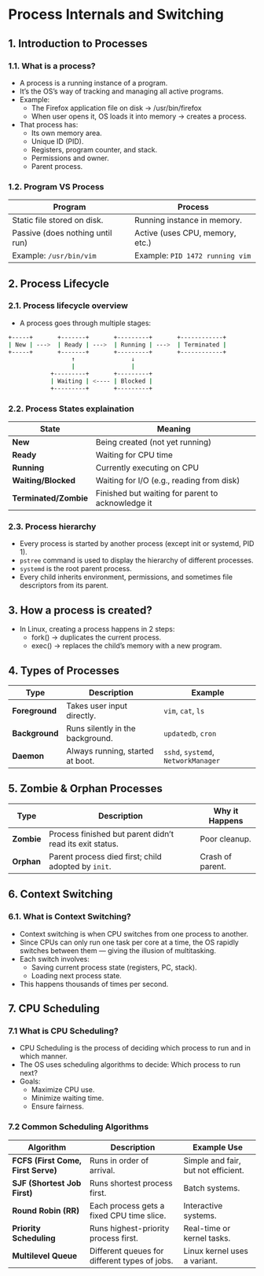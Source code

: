 # Process Internals and Switching

## 1. Introduction to Processes

### 1.1. What is a process?

- A process is a running instance of a program.
- It’s the OS’s way of tracking and managing all active programs.
- Example:
  - The Firefox application file on disk → /usr/bin/firefox
  - When user opens it, OS loads it into memory → creates a process.
- That process has:
  - Its own memory area.
  - Unique ID (PID).
  - Registers, program counter, and stack.
  - Permissions and owner.
  - Parent process.

### 1.2. Program VS Process

| Program | Process |
| - | - |
| Static file stored on disk. | Running instance in memory. |
| Passive (does nothing until run) | Active (uses CPU, memory, etc.) |
| Example: `/usr/bin/vim` | Example: `PID 1472 running vim` |

## 2. Process Lifecycle

### 2.1. Process lifecycle overview

- A process goes through multiple stages:

```bash
+-----+       +-------+       +---------+       +------------+
| New | --->  | Ready | --->  | Running | --->  | Terminated |
+-----+       +-------+       +---------+       +------------+
                  ↑                ↓
                  |                |
            +---------+       +---------+
            | Waiting | <---- | Blocked |
            +---------+       +---------+
```

### 2.2. Process States explaination

| State | Meaning |
| - | - |
| **New** | Being created (not yet running) |
| **Ready** | Waiting for CPU time |
| **Running** | Currently executing on CPU |
| **Waiting/Blocked** | Waiting for I/O (e.g., reading from disk) |
| **Terminated/Zombie** | Finished but waiting for parent to acknowledge it |

### 2.3. Process hierarchy

- Every process is started by another process (except init or systemd, PID 1).
- `pstree` command is used to display the hierarchy of different processes.
- `systemd` is the root parent process.
- Every child inherits environment, permissions, and sometimes file descriptors from its parent.

## 3. How a process is created?

- In Linux, creating a process happens in 2 steps:
  - fork() → duplicates the current process.
  - exec() → replaces the child’s memory with a new program.

## 4. Types of Processes

| Type | Description | Example |
| - | - | - |
| **Foreground** | Takes user input directly. | `vim`, `cat`, `ls` |
| **Background** | Runs silently in the background. | `updatedb`, `cron` |
| **Daemon** | Always running, started at boot. | `sshd`, `systemd`, `NetworkManager` |

## 5. Zombie & Orphan Processes

| Type | Description | Why it Happens |
| - | - | - |
| **Zombie** | Process finished but parent didn’t read its exit status. | Poor cleanup. |
| **Orphan** | Parent process died first; child adopted by `init`. | Crash of parent. |

## 6. Context Switching

### 6.1. What is Context Switching?

- Context switching is when CPU switches from one process to another.
- Since CPUs can only run one task per core at a time, the OS rapidly switches between them — giving the illusion of multitasking.
- Each switch involves:
  - Saving current process state (registers, PC, stack).
  - Loading next process state.
- This happens thousands of times per second.

## 7. CPU Scheduling

### 7.1 What is CPU Scheduling?

- CPU Scheduling is the process of deciding which process to run and in which manner.
- The OS uses scheduling algorithms to decide: Which process to run next?
- Goals:
  - Maximize CPU use.
  - Minimize waiting time.
  - Ensure fairness.

### 7.2 Common Scheduling Algorithms

| Algorithm | Description | Example Use |
| - | - | - |
| **FCFS (First Come, First Serve)** | Runs in order of arrival. | Simple and fair, but not efficient. |
| **SJF (Shortest Job First)** | Runs shortest process first. | Batch systems. |
| **Round Robin (RR)** | Each process gets a fixed CPU time slice. | Interactive systems. |
| **Priority Scheduling** | Runs highest-priority process first. | Real-time or kernel tasks. |
| **Multilevel Queue** | Different queues for different types of jobs. | Linux kernel uses a variant. |
